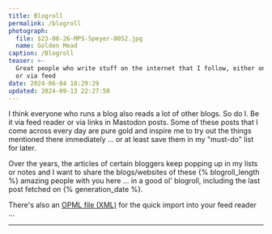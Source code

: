 ```yaml
---
title: Blogroll
permalink: /blogroll
photograph:
  file: $23-08-26-MPS-Speyer-0052.jpg
  name: Golden Mead
caption: /Blogroll
teaser: >-
  Great people who write stuff on the internet that I follow, either on Mastodon
  or via feed
date: 2024-06-04 18:29:29
updated: 2024-09-13 22:27:58
---
```


I think everyone who runs a blog also reads a lot of other blogs. So do I. Be it via feed reader or via links in Mastodon posts. Some of these posts that I come across every day are pure gold and inspire me to try out the things mentioned there immediately ... or at least save them in my "must-do" list for later.

Over the years, the articles of certain bloggers keep popping up in my lists or notes and I want to share the blogs/websites of these {% blogroll_length %} amazing people with you here ... in a good ol' blogroll, including the last post fetched on {% generation_date %}.

There's also an <a href="/{% blogroll_path %}" download="{% blogroll_path %}">OPML file (XML)</a> for the quick import into your feed reader ...

---
